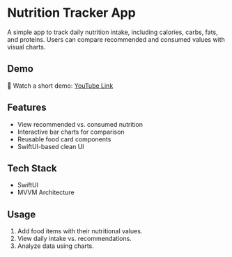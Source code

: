 # Nutrition Tracker App

A simple app to track daily nutrition intake, including calories, carbs, fats, and proteins. Users can compare recommended and consumed values with visual charts.

## Demo
🎥 Watch a short demo: [YouTube Link](https://youtube.com/shorts/gfeMmZujAgQ?si=Jh3J5iqbL3_utm9J)

## Features
- View recommended vs. consumed nutrition
- Interactive bar charts for comparison
- Reusable food card components
- SwiftUI-based clean UI

## Tech Stack
- SwiftUI
- MVVM Architecture

## Usage
1. Add food items with their nutritional values.
2. View daily intake vs. recommendations.
3. Analyze data using charts.

